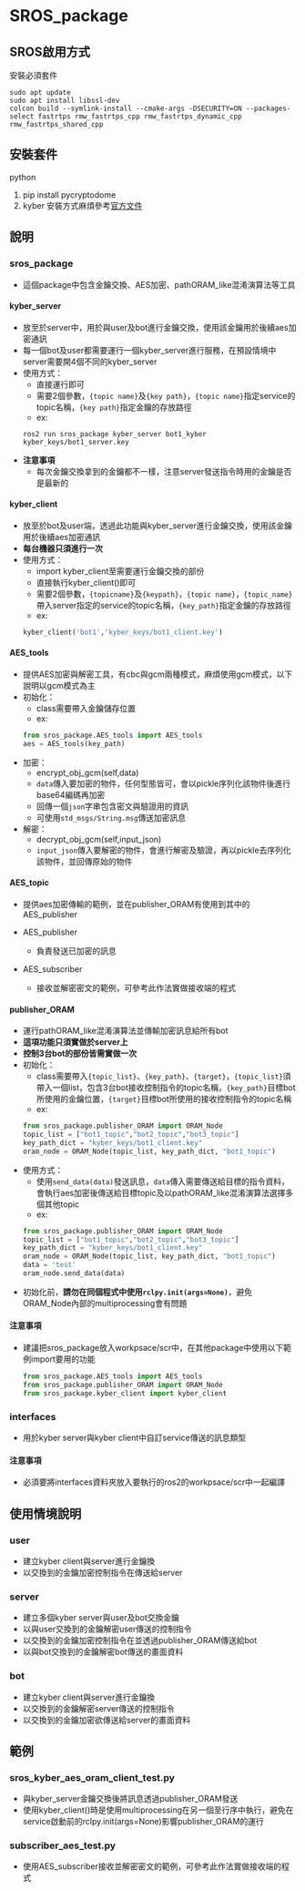 # SROS_package

## SROS啟用方式
安裝必須套件
```
sudo apt update
sudo apt install libssl-dev
colcon build --symlink-install --cmake-args -DSECURITY=ON --packages-select fastrtps rmw_fastrtps_cpp rmw_fastrtps_dynamic_cpp rmw_fastrtps_shared_cpp
```


## 安裝套件
python
1. pip install pycryptodome
2. kyber 安裝方式麻煩參考[官方文件](https://github.com/open-quantum-safe/liboqs-python)

## 說明

### sros_package
* 這個package中包含金鑰交換、AES加密、pathORAM_like混淆演算法等工具

#### kyber_server
* 放至於server中，用於與user及bot進行金鑰交換，使用該金鑰用於後續aes加密通訊
* 每一個bot及user都需要運行一個kyber_server進行服務，在預設情境中server需要開4個不同的kyber_server
* 使用方式：
    * 直接運行即可
    * 需要2個參數，`{topic name}`及`{key path}`，`{topic name}`指定service的topic名稱，`{key path}`指定金鑰的存放路徑
    * ex:
    ```bash=
    ros2 run sros_package kyber_server bot1_kyber kyber_keys/bot1_server.key
    ```
* **注意事項**
    * 每次金鑰交換拿到的金鑰都不一樣，注意server發送指令時用的金鑰是否是最新的

#### kyber_client
* 放至於bot及user端，透過此功能與kyber_server進行金鑰交換，使用該金鑰用於後續aes加密通訊
* **每台機器只須進行一次**
* 使用方式：
    * import kyber_client至需要運行金鑰交換的部份
    * 直接執行kyber_client()即可
    * 需要2個參數，`{topicname}`及`{keypath}`，`{topic name}`，`{topic_name}`帶入server指定的service的topic名稱，`{key_path}`指定金鑰的存放路徑
    * ex:
    ```python
    kyber_client('bot1','kyber_keys/bot1_client.key')
    ```

#### AES_tools
* 提供AES加密與解密工具，有cbc與gcm兩種模式，麻煩使用gcm模式，以下說明以gcm模式為主
* 初始化：
    * class需要帶入金鑰儲存位置
    * ex:
    ```python
    from sros_package.AES_tools import AES_tools
    aes = AES_tools(key_path)
    ```
* 加密：
    * encrypt_obj_gcm(self,data)
    * `data`傳入要加密的物件，任何型態皆可，會以pickle序列化該物件後進行base64編碼再加密
    * 回傳一個`json`字串包含密文與驗證用的資訊
    * 可使用`std_msgs/String.msg`傳送加密訊息
* 解密：
    * decrypt_obj_gcm(self,input_json)
    * `input_json`傳入要解密的物件，會進行解密及驗證，再以pickle去序列化該物件，並回傳原始的物件

#### AES_topic
* 提供aes加密傳輸的範例，並在publisher_ORAM有使用到其中的AES_publisher
* AES_publisher
    * 負責發送已加密的訊息

* AES_subscriber
    * 接收並解密密文的範例，可參考此作法實做接收端的程式

#### publisher_ORAM
* 運行pathORAM_like混淆演算法並傳輸加密訊息給所有bot
* **這項功能只須實做於server上**
* **控制3台bot的部份皆需實做一次**
* 初始化：
    * class需要帶入`{topic_list}`、`{key_path}`、`{target}`，`{topic_list}`須帶入一個list，包含3台bot接收控制指令的topic名稱，`{key_path}`目標bot所使用的金鑰位置，`{target}`目標bot所使用的接收控制指令的topic名稱
    * ex:
    ```python
    from sros_package.publisher_ORAM import ORAM_Node
    topic_list = ["bot1_topic","bot2_topic","bot3_topic"]
    key_path_dict = "kyber_keys/bot1_client.key"
    oram_node = ORAM_Node(topic_list, key_path_dict, "bot1_topic")
    ```
* 使用方式：
    * 使用`send_data(data)`發送訊息，`data`傳入需要傳送給目標的指令資料，會執行aes加密後傳送給目標topic及以pathORAM_like混淆演算法選擇多個其他topic
    * ex:
    ```python
    from sros_package.publisher_ORAM import ORAM_Node
    topic_list = ["bot1_topic","bot2_topic","bot3_topic"]
    key_path_dict = "kyber_keys/bot1_client.key"
    oram_node = ORAM_Node(topic_list, key_path_dict, "bot1_topic")
    data = 'test'
    oram_node.send_data(data)
    ```
* 初始化前，**請勿在同個程式中使用`rclpy.init(args=None)`**，避免ORAM_Node內部的multiprocessing會有問題

#### 注意事項
* 建議把sros_package放入workpsace/scr中，在其他package中使用以下範例import要用的功能
    ```python
    from sros_package.AES_tools import AES_tools
    from sros_package.publisher_ORAM import ORAM_Node
    from sros_package.kyber_client import kyber_client
    ```

### interfaces

* 用於kyber server與kyber client中自訂service傳送的訊息類型

#### 注意事項
* 必須要將interfaces資料夾放入要執行的ros2的workpsace/scr中一起編譯

## 使用情境說明

### user
* 建立kyber client與server進行金鑰換
* 以交換到的金鑰加密控制指令在傳送給server

### server
* 建立多個kyber server與user及bot交換金鑰
* 以與user交換到的金鑰解密user傳送的控制指令
* 以交換到的金鑰加密控制指令在並透過publisher_ORAM傳送給bot
* 以與bot交換到的金鑰解密bot傳送的畫面資料

### bot
* 建立kyber client與server進行金鑰換
* 以交換到的金鑰解密server傳送的控制指令
* 以交換到的金鑰加密欲傳送給server的畫面資料

## 範例

### sros_kyber_aes_oram_client_test.py
* 與kyber_server金鑰交換後將訊息透過publisher_ORAM發送
* 使用kyber_client()時是使用multiprocessing在另一個至行序中執行，避免在service啟動前的rclpy.init(args=None)影響publisher_ORAM的運行

### subscriber_aes_test.py

* 使用AES_subscriber接收並解密密文的範例，可參考此作法實做接收端的程式
